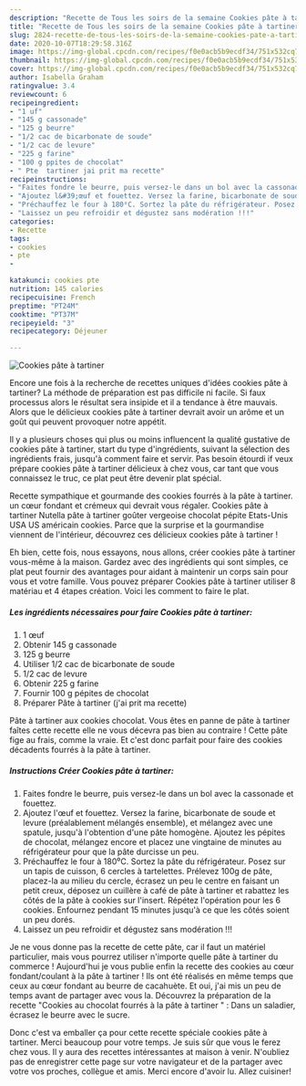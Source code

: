```yaml
---
description: "Recette de Tous les soirs de la semaine Cookies pâte à tartiner"
title: "Recette de Tous les soirs de la semaine Cookies pâte à tartiner"
slug: 2824-recette-de-tous-les-soirs-de-la-semaine-cookies-pate-a-tartiner
date: 2020-10-07T18:29:58.316Z
image: https://img-global.cpcdn.com/recipes/f0e0acb5b9ecdf34/751x532cq70/cookies-pate-a-tartiner-photo-principale-de-la-recette.jpg
thumbnail: https://img-global.cpcdn.com/recipes/f0e0acb5b9ecdf34/751x532cq70/cookies-pate-a-tartiner-photo-principale-de-la-recette.jpg
cover: https://img-global.cpcdn.com/recipes/f0e0acb5b9ecdf34/751x532cq70/cookies-pate-a-tartiner-photo-principale-de-la-recette.jpg
author: Isabella Graham
ratingvalue: 3.4
reviewcount: 6
recipeingredient:
- "1 uf"
- "145 g cassonade"
- "125 g beurre"
- "1/2 cac de bicarbonate de soude"
- "1/2 cac de levure"
- "225 g farine"
- "100 g ppites de chocolat"
- " Pte  tartiner jai prit ma recette"
recipeinstructions:
- "Faites fondre le beurre, puis versez-le dans un bol avec la cassonade et fouettez."
- "Ajoutez l&#39;œuf et fouettez. Versez la farine, bicarbonate de soude et levure (préalablement mélangés ensemble), et mélangez avec une spatule, jusqu&#39;à l&#39;obtention d&#39;une pâte homogène. Ajoutez les pépites de chocolat, mélangez encore et placez une vingtaine de minutes au réfrigérateur pour que la pâte durcisse un peu."
- "Préchauffez le four à 180⁰C. Sortez la pâte du réfrigérateur. Posez sur un tapis de cuisson, 6 cercles à tartelettes. Prélevez 100g de pâte, placez-la au milieu du cercle, écrasez un peu le centre en faisant un petit creux, déposez un cuillère à café de pâte à tartiner et rabattez les côtés de la pâte à cookies sur l&#39;insert. Répétez l&#39;opération pour les 6 cookies. Enfournez pendant 15 minutes jusqu&#39;à ce que les côtés soient un peu dorés."
- "Laissez un peu refroidir et dégustez sans modération !!!"
categories:
- Recette
tags:
- cookies
- pte
- 

katakunci: cookies pte  
nutrition: 145 calories
recipecuisine: French
preptime: "PT24M"
cooktime: "PT37M"
recipeyield: "3"
recipecategory: Déjeuner

---
```



![Cookies pâte à tartiner](https://img-global.cpcdn.com/recipes/f0e0acb5b9ecdf34/751x532cq70/cookies-pate-a-tartiner-photo-principale-de-la-recette.jpg)

Encore une fois à la recherche de recettes uniques d'idées cookies pâte à tartiner? La méthode de préparation est pas difficile ni facile. Si faux processus alors le résultat sera insipide et il a tendance à être mauvais. Alors que le délicieux cookies pâte à tartiner devrait avoir un arôme et un goût qui peuvent provoquer notre appétit.

Il y a plusieurs choses qui plus ou moins influencent la qualité gustative de cookies pâte à tartiner, start du type d'ingrédients, suivant la sélection des ingrédients frais, jusqu'à comment faire et servir. Pas besoin étourdi if veux prépare cookies pâte à tartiner délicieux à chez vous, car tant que vous connaissez le truc, ce plat peut être devenir plat spécial.

Recette sympathique et gourmande des cookies fourrés à la pâte à tartiner. un cœur fondant et crémeux qui devrait vous régaler. Cookies pâte à tartiner Nutella pâte à tartiner goûter vergeoise chocolat pépite Etats-Unis USA US américain cookies. Parce que la surprise et la gourmandise viennent de l&#39;intérieur, découvrez ces délicieux cookies pâte à tartiner !


Eh bien, cette fois, nous essayons, nous allons, créer cookies pâte à tartiner vous-même à la maison. Gardez avec des ingrédients qui sont simples, ce plat peut fournir des avantages pour aidant à maintenir un corps sain pour vous et votre famille. Vous pouvez préparer Cookies pâte à tartiner utiliser 8 matériau et 4 étapes création. Voici les comment to faire le plat.

<!--inarticleads1-->

##### Les ingrédients nécessaires pour faire Cookies pâte à tartiner:

1.  1 œuf
1. Obtenir 145 g cassonade
1.  125 g beurre
1. Utiliser 1/2 cac de bicarbonate de soude
1.  1/2 cac de levure
1. Obtenir 225 g farine
1. Fournir 100 g pépites de chocolat
1. Préparer  Pâte à tartiner (j&#39;ai prit ma recette)


Pâte à tartiner aux cookies chocolat. Vous êtes en panne de pâte à tartiner faîtes cette recette elle ne vous décevra pas bien au contraire ! Cette pâte fige au frais, comme la vraie. Et c&#39;est donc parfait pour faire des cookies décadents fourrés à la pâte à tartiner. 

<!--inarticleads2-->

##### Instructions Créer Cookies pâte à tartiner:

1. Faites fondre le beurre, puis versez-le dans un bol avec la cassonade et fouettez.
1. Ajoutez l&#39;œuf et fouettez. Versez la farine, bicarbonate de soude et levure (préalablement mélangés ensemble), et mélangez avec une spatule, jusqu&#39;à l&#39;obtention d&#39;une pâte homogène. Ajoutez les pépites de chocolat, mélangez encore et placez une vingtaine de minutes au réfrigérateur pour que la pâte durcisse un peu.
1. Préchauffez le four à 180⁰C. Sortez la pâte du réfrigérateur. Posez sur un tapis de cuisson, 6 cercles à tartelettes. Prélevez 100g de pâte, placez-la au milieu du cercle, écrasez un peu le centre en faisant un petit creux, déposez un cuillère à café de pâte à tartiner et rabattez les côtés de la pâte à cookies sur l&#39;insert. Répétez l&#39;opération pour les 6 cookies. Enfournez pendant 15 minutes jusqu&#39;à ce que les côtés soient un peu dorés.
1. Laissez un peu refroidir et dégustez sans modération !!!


Je ne vous donne pas la recette de cette pâte, car il faut un matériel particulier, mais vous pourrez utiliser n&#39;importe quelle pâte à tartiner du commerce ! Aujourd&#39;hui je vous publie enfin la recette des cookies au cœur fondant/coulant à la pâte à tartiner ! Ils ont été réalisés en même temps que ceux au cœur fondant au beurre de cacahuète. Et oui, j&#39;ai mis un peu de temps avant de partager avec vous la. Découvrez la préparation de la recette &#34;Cookies au chocolat fourrés à la pâte à tartiner &#34; : Dans un saladier, écrasez le beurre avec le sucre. 


Donc c'est va emballer ça pour cette recette spéciale cookies pâte à tartiner. Merci beaucoup pour votre temps. Je suis sûr que vous le ferez chez vous. Il y aura des recettes  intéressantes at maison à venir. N'oubliez pas de enregistrer cette page sur votre navigateur et de la partager avec votre vos proches, collègue et amis. Merci encore d'avoir lu. Allez cuisiner!
